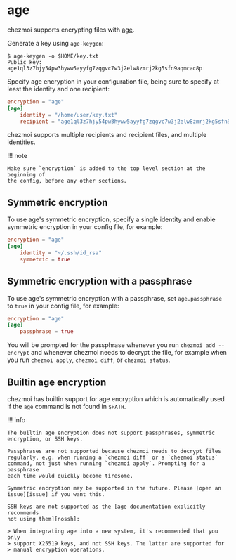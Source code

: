 # age

chezmoi supports encrypting files with [age][age].

Generate a key using `age-keygen`:

```console
$ age-keygen -o $HOME/key.txt
Public key: age1ql3z7hjy54pw3hyww5ayyfg7zqgvc7w3j2elw8zmrj2kg5sfn9aqmcac8p
```

Specify age encryption in your configuration file, being sure to specify at
least the identity and one recipient:

```toml title="~/.config/chezmoi/chezmoi.toml"
encryption = "age"
[age]
    identity = "/home/user/key.txt"
    recipient = "age1ql3z7hjy54pw3hyww5ayyfg7zqgvc7w3j2elw8zmrj2kg5sfn9aqmcac8p"
```

chezmoi supports multiple recipients and recipient files, and multiple
identities.

!!! note

    Make sure `encryption` is added to the top level section at the beginning of
    the config, before any other sections.

## Symmetric encryption

To use age's symmetric encryption, specify a single identity and enable
symmetric encryption in your config file, for example:

```toml title="~/.config/chezmoi/chezmoi.toml"
encryption = "age"
[age]
    identity = "~/.ssh/id_rsa"
    symmetric = true
```

## Symmetric encryption with a passphrase

To use age's symmetric encryption with a passphrase, set `age.passphrase` to
`true` in your config file, for example:

```toml title="~/.config/chezmoi/chezmoi.toml"
encryption = "age"
[age]
    passphrase = true
```

You will be prompted for the passphrase whenever you run `chezmoi add
--encrypt` and whenever chezmoi needs to decrypt the file, for example when you
run `chezmoi apply`, `chezmoi diff`, or `chezmoi status`.

## Builtin age encryption

chezmoi has builtin support for age encryption which is automatically used if
the `age` command is not found in `$PATH`.

!!! info

    The builtin age encryption does not support passphrases, symmetric
    encryption, or SSH keys.

    Passphrases are not supported because chezmoi needs to decrypt files
    regularly, e.g. when running a `chezmoi diff` or a `chezmoi status`
    command, not just when running `chezmoi apply`. Prompting for a passphrase
    each time would quickly become tiresome.

    Symmetric encryption may be supported in the future. Please [open an
    issue][issue] if you want this.

    SSH keys are not supported as the [age documentation explicitly recommends
    not using them][nossh]:

    > When integrating age into a new system, it's recommended that you only
    > support X25519 keys, and not SSH keys. The latter are supported for
    > manual encryption operations.

[age]: https://age-encryption.org/
[issue]: https://github.com/twpayne/chezmoi/issues/new?assignees=&labels=enhancement&template=02_feature_request.md&title=
[nossh]: https://pkg.go.dev/filippo.io/age#hdr-Key_management
